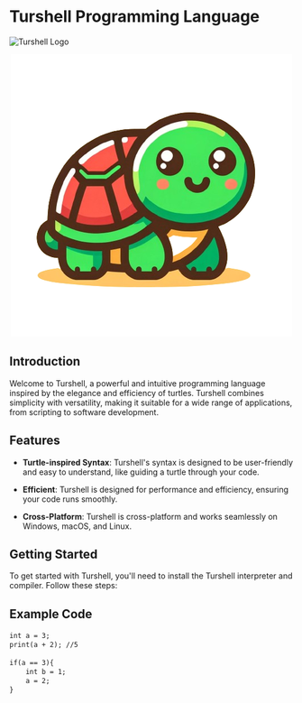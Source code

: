 # Turshell Programming Language

![Turshell Logo]()

<div align="center">
  <img src="turshell.png" alt="Turshell Logo" width="500">
</div>

## Introduction

Welcome to Turshell, a powerful and intuitive programming language inspired by the elegance and efficiency of turtles. Turshell combines simplicity with versatility, making it suitable for a wide range of applications, from scripting to software development.

## Features

- **Turtle-inspired Syntax**: Turshell's syntax is designed to be user-friendly and easy to understand, like guiding a turtle through your code.

- **Efficient**: Turshell is designed for performance and efficiency, ensuring your code runs smoothly.

- **Cross-Platform**: Turshell is cross-platform and works seamlessly on Windows, macOS, and Linux.

## Getting Started

To get started with Turshell, you'll need to install the Turshell interpreter and compiler. Follow these steps:

<!-- 1. [Download the Turshell installer](https://turshell-lang.com/downloads). -->
<!--  -->
<!-- 2. Run the installer and follow the installation instructions. -->
<!--  -->
<!-- 3. Once installed, you can start writing and executing Turshell code right away! -->

## Example Code

```
int a = 3;
print(a + 2); //5

if(a == 3){
    int b = 1;
    a = 2;
}
```
